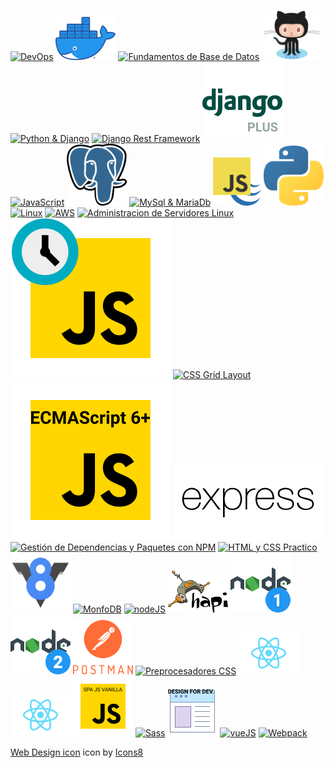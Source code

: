 <a href="https://github.com/macknilan/Cuaderno/blob/master/Admin_Servidores_Linux/Admin_Servidores_Linux.md"><img src="https://img.icons8.com/color/96/000000/devpost.png" alt="DevOps" title="DevOps"/></a>
<a href="https://github.com/macknilan/Cuaderno/blob/master/Docker/Docker.md"><img src="img/Moby-logo.png" width="96px" alt="Docker" title="Docker"/></a>
<a href="https://github.com/macknilan/Cuaderno/blob/master/Fundamentos_de_BD/Fundamentos_de_BD.md"><img src="https://img.icons8.com/color/96/000000/database.png" alt="Fundamentos de Base de Datos" title="Fundamentos de Base de Datos"/></a>
<a href="https://github.com/macknilan/Cuaderno/blob/master/GitHub/github.md"><img src="img/Octocat.png" width="96px" alt="GitHub" title="GitHub"/></a>
<a href="https://github.com/macknilan/Cuaderno/blob/master/Python_%26_Django/python_django.md"><img src="https://img.icons8.com/color/96/000000/django.png" alt="Python & Django" title="Python & Django"/></a>
<a href="https://github.com/macknilan/Cuaderno/blob/master/Django_avanzado/Django_rest_framework.md"><img src="img/django_rest_framework.png" alt="Django Rest Framework" title="Django Rest Framework" width="128px"/></a>
<a href="https://github.com/macknilan/Cuaderno/blob/master/Django_avanzado/django_avanzado.md"><img src="img/icons8-django_plus.svg" alt="Django Avanzado" title="Django Avanzado" width="128px"/></a>
<a href="https://github.com/macknilan/Cuaderno/blob/master/JavaScript/javascript.md"><img src="https://img.icons8.com/color/96/000000/javascript.png" alt="JavaScript" title="JavaScript"/></a>
<a href="https://github.com/macknilan/Cuaderno/blob/master/PostgreSQL/PostgreSQL.md"><img src="img/Postgresql_elephant.svg" width="96px" alt="PostgreSql" title="PostgreSql"/></a>
<a href="https://github.com/macknilan/Cuaderno/blob/master/Mysql/MySQL.md"><img src="https://img.icons8.com/ios-filled/100/000000/mysql-logo.png" alt="MySql & MariaDb" title="MySql & MariaDb"/></a>
[![jQuery to Javascript](img/jquery_to_javascript.png "jQuery to Javascript")](https://github.com/macknilan/Cuaderno/blob/master/jQuery_to_Javascript/c_jquery_2_javascript_2018.md)
<a href="https://github.com/macknilan/Cuaderno/tree/master/Python"><img src="img/Python-logo-notext.svg" width="96px" alt="Python" title="Python"/></a>
<a href="https://github.com/macknilan/Cuaderno/blob/master/Linux/Linux.md"><img src="https://img.icons8.com/color/96/000000/linux.png" alt="Linux" title="Linux"/></a>
<a href="https://github.com/macknilan/Cuaderno/blob/master/Aws/c_amazon_web_services.md"><img src="https://img.icons8.com/color/96/000000/amazon-web-services.png" alt="AWS" title="AWS"/></a>
<a href="https://github.com/macknilan/Cuaderno/blob/master/Admin_Servidores_Linux/Admin_Servidores_Linux.md"><img src="https://img.icons8.com/color/96/000000/linux-client.png" alt="Administracion de Servidores Linux" title="Administracion de Servidores Linux"/></a>
<a href="https://github.com/macknilan/Cuaderno/blob/master/Asincronismo_con_js/asincronismo_con_js.md"><img src="img/icons8-javascript.svg" alt="Asincronismo con JavaScript" title="Asincronismo con JavaScript"/></a>
<a href="https://github.com/macknilan/Cuaderno/blob/master/CSS_Grid_Layout/css_grid_layout.md"><img src="https://img.icons8.com/dusk/64/000000/activity-grid.png" alt="CSS Grid Layout" title="CSS Grid Layout"/></a>
<a href="https://github.com/macknilan/Cuaderno/blob/master/Ecmascript_6_plus/ecmascript_6_plus.md"><img src="img/icons8-javascript-ecmascript_6.svg" alt="ECMAScript 6+" title="ECMAScript 6+"/></a>
<a href="https://github.com/macknilan/Cuaderno/blob/master/ExpressJS/expressjs.md"><img src="img/express-js-seeklogo.com.svg" alt="expressJS" title="expressJS"/></a>
<a href="https://github.com/macknilan/Cuaderno/blob/master/Gestion_depend_y_paquetes_NPM/gestion_depend_y_paquetes_npm.md"><img src="https://img.icons8.com/color/96/000000/npm.png" alt="Gestión de Dependencias y Paquetes con NPM" title="Gestión de Dependencias y Paquetes con NPM"/></a>
<a href="https://github.com/macknilan/Cuaderno/blob/master/Html_css_practico/html_css_practico.md"><img src="https://img.icons8.com/cotton/64/000000/web-design.png" alt="HTML y CSS Practico" title="HTML y CSS Practico"/></a>
<a href="https://github.com/macknilan/Cuaderno/blob/master/JS_Engine_V8_y_el_navegador/js_engine_v8_y_el_navegador.md"><img src="img/v8.svg" width="96px" alt="avaScript Engine (V8) y el Navegador" title="avaScript Engine (V8) y el Navegador"/></a>
<a href="https://github.com/macknilan/Cuaderno/blob/master/MongoDB/mongodb.md"><img src="https://img.icons8.com/color/96/000000/mongodb.png" alt="MonfoDB" title="MonfoDB"/></a>
<a href="https://github.com/macknilan/Cuaderno/blob/master/NodeJS/nodejs.md"><img src="https://img.icons8.com/color/96/000000/nodejs.png" alt="nodeJS" title="nodeJS"/></a>
<a href="https://github.com/macknilan/Cuaderno/blob/master/NodeJS_HapiJS/nodejs_hapi.md"><img src="img/hapiJS.png" width="96px" alt="hapiJS" title="hapiJS"/></a>
<a href="https://github.com/macknilan/Cuaderno/blob/master/NodeJS_fundamentos/nodejs_fundamentos.md"><img src="img/nodejs_fundamentos.png" alt="Fundamentos de Node.js" title="Fundamentos de Node.js"/></a>
<a href="https://github.com/macknilan/Cuaderno/blob/master/NodeJS_practico/nodejs_practico.md"><img src="img/nodejs_practico.png" alt="nodeJS Practico" title="nodeJS Practico"/></a>
<a href="https://github.com/macknilan/Cuaderno/blob/master/Postman/postman.md"><img src="img/postman-logo-stacked.svg" width="96px" alt="Postman" title="Postman"/></a>
<a href="https://github.com/macknilan/Cuaderno/blob/master/Preprocesadores_css/preprocesadores_css.md"><img src="https://img.icons8.com/bubbles/50/000000/process.png" alt="Preprocesadores CSS" title="Preprocesadores CSS"/></a>
<a href="https://github.com/macknilan/Cuaderno/blob/master/ReactJS/reactJs.md"><img src="img/react-icon.svg" width="96px" alt="Curso de React.js" title="Curso de React.js"/></a>
<a href="https://github.com/macknilan/Cuaderno/blob/master/ReactJS_practico/reactjs_practico.md"><img src="img/react-icon.svg" width="96px" alt="Curso Práctico de React JS" title="Curso Práctico de React JS"/></a>
<a href="https://github.com/macknilan/Cuaderno/blob/master/SPA_con_javascript_vanilla/spa_con_javascript_vanilla.md"><img src="img/icons8-javascript-96-spa-js-vanilla.png" alt="Single Page Application con JavaScript Vanilla" title="Single Page Application con JavaScript Vanilla"/></a>
<a href="https://github.com/macknilan/Cuaderno/blob/master/Sass_css/sass_css.md"><img src="https://img.icons8.com/color/48/000000/sass.png" alt="Sass" title="Sass"/></a>
<a href="https://github.com/macknilan/Cuaderno/blob/master/Sistemas_de_diseno_para_dev/sistemas_de_diseno_para_dev.md"><img src="img/icons8-web-design-80-design-for-dev.png" alt="Sistemas de Diseño para Desarrolladores" title="Sistemas de Diseño para Desarrolladores"/></a>
<a href="https://github.com/macknilan/Cuaderno/tree/master/vueJs"><img src="https://img.icons8.com/color/96/000000/vue-js.png" alt="vueJS" title="vueJS"/></a>
<a href="https://github.com/macknilan/Cuaderno/blob/master/WebPack/Webpack.md"><img src="https://img.icons8.com/dusk/64/000000/webpack.png" alt="Webpack" title="Webpack"/></a>


<a target="_blank" href="https://icons8.com/icons/set/web-design">Web Design icon</a> icon by <a target="_blank" href="https://icons8.com">Icons8</a>



